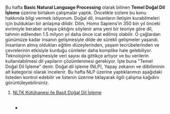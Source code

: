 <p>Bu hafta <b>Basic Natural Language Processing</b> olarak bilinen <b>Temel Doğal Dil İşleme</b> üzerine birtakım çalışmalar yaptık. Öncelikle sizlere bu konu hakkında bilgi vermek istiyorum. Doğal dil, insanların iletişim kurabilmeleri için buldukları bir anlaşma dilidir. Dilin, Homo Sapiens’in 350 bin yıl önceki evrimiyle beraber ortaya çıktığını söylenir ama yeni bir teoriye göre dil, tahmin edilenden 1.5 milyon yıl daha önce icat edilmiş olabilir. O çağlardan günümüze kadar insanın gelişmesiyle dilde de sürekli gelişmeler yaşandı. İnsanların almış oldukları eğitim düzeylerinden, yaşam tecrübelerinden ve çevrelerinin etkisiyle kurduğu cümleler daha komplike hale gelebiliyor. Teknolojinin gelişmesiyle veri sayısı da gittikçe artıyor ve bu verilerin kullanılabilmesi dil yapıların çözümlenmesi gerekiyor. İşte buna "Temel Doğal Dil İşleme" denir. Doğal dil işleme (NLP), Yapay zekanın ve dilbiliminin alt kategorisi olarak incelenir. Bu hafta NLP üzerine yaptıklarımızı aşağıdaki listeden kontrol edebilir ve listenin üzerine tıklayarak ilgili çalışma kağıdını görüntüleyebilirsiniz.</p>



<ol type="1">
<li><a href="https://github.com/melikeoguz/Metin-Madenciligi-Calisma-Kagitlari/blob/master/pages/NLTK%20Kütühanesi%20ile%20Basit%20Doğal%20Dil%20İşleme.ipynb">NLTK Kütühanesi ile Basit Doğal Dil İşleme</a></li> </br>
  <ul type="square">
          <li></li>
  </ul>
                  
</ol>
